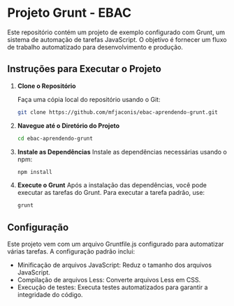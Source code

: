 # Projeto Grunt - EBAC

Este repositório contém um projeto de exemplo configurado com Grunt, um sistema de automação de tarefas JavaScript. O objetivo é fornecer um fluxo de trabalho automatizado para desenvolvimento e produção.

## Instruções para Executar o Projeto

1. **Clone o Repositório**

   Faça uma cópia local do repositório usando o Git:

   ```bash
   git clone https://github.com/mfjaconis/ebac-aprendendo-grunt.git

2. **Navegue até o Diretório do Projeto**

   ```bash
   cd ebac-aprendendo-grunt

3. **Instale as Dependências**
 Instale as dependências necessárias usando o npm:

   ```bash
   npm install

5. **Execute o Grunt**
   Após a instalação das dependências, você pode executar as tarefas do Grunt. Para executar a tarefa padrão, use:

   ```bash
   grunt

## Configuração

Este projeto vem com um arquivo Gruntfile.js configurado para automatizar várias tarefas. A configuração padrão inclui:
- Minificação de arquivos JavaScript: Reduz o tamanho dos arquivos JavaScript.
- Compilação de arquivos Less: Converte arquivos Less em CSS.
- Execução de testes: Executa testes automatizados para garantir a integridade do código.
